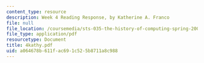```yaml
---
content_type: resource
description: Week 4 Reading Response, by Katherine A. Franco
file: null
file_location: /coursemedia/sts-035-the-history-of-computing-spring-2004/a064678b611fac691c525b8711a8c988_4kathy.pdf
file_type: application/pdf
resourcetype: Document
title: 4kathy.pdf
uid: a064678b-611f-ac69-1c52-5b8711a8c988
---
```

